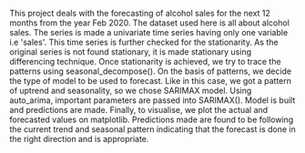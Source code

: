 This project deals with the forecasting of alcohol sales for the next 12 months from the year Feb 2020. The dataset used here is all about alcohol sales. The series is made a univariate time series having only one variable i.e 'sales'. This time series is further checked for the stationarity. As the original series is not found stationary, it is made stationary using differencing technique. Once stationarity is achieved, we try to trace the patterns using seasonal_decompose(). On the basis of patterns, we decide the type of model to be used to forecast. Like in this case, we got a pattern of uptrend and seasonality, so we chose SARIMAX model. Using auto_arima, important parameters are passed into SARIMAX(). Model is built and predictions are made. Finally, to visualise, we plot the actual and forecasted values on matplotlib. 
Predictions made are found to be following the current trend and seasonal pattern indicating that the forecast is done in the right direction and is appropriate.
